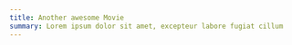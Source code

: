 ```yaml
---
title: Another awesome Movie
summary: Lorem ipsum dolor sit amet, excepteur labore fugiat cillum 
---
```


